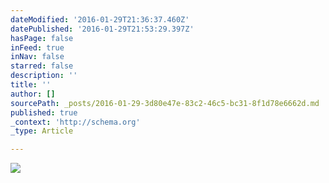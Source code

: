 ```yaml
---
dateModified: '2016-01-29T21:36:37.460Z'
datePublished: '2016-01-29T21:53:29.397Z'
hasPage: false
inFeed: true
inNav: false
starred: false
description: ''
title: ''
author: []
sourcePath: _posts/2016-01-29-3d80e47e-83c2-46c5-bc31-8f1d78e6662d.md
published: true
_context: 'http://schema.org'
_type: Article

---
```

![](https://the-grid-user-content.s3-us-west-2.amazonaws.com/f4fba038-8e35-4cdf-bd09-41aeaaa86d34.jpg)